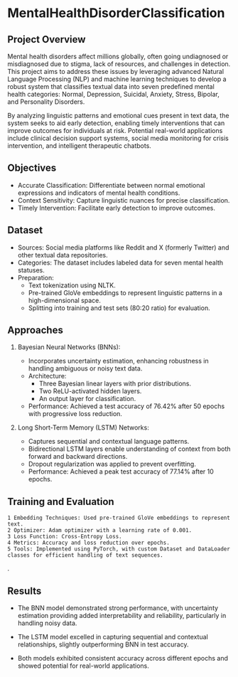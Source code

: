 # MentalHealthDisorderClassification
## Project Overview

Mental health disorders affect millions globally, often going undiagnosed or misdiagnosed due to stigma, lack of resources, and challenges in detection. This project aims to address these issues by leveraging advanced Natural Language Processing (NLP) and machine learning techniques to develop a robust system that classifies textual data into seven predefined mental health categories: Normal, Depression, Suicidal, Anxiety, Stress, Bipolar, and Personality Disorders.

By analyzing linguistic patterns and emotional cues present in text data, the system seeks to aid early detection, enabling timely interventions that can improve outcomes for individuals at risk. Potential real-world applications include clinical decision support systems, social media monitoring for crisis intervention, and intelligent therapeutic chatbots.

## Objectives

- Accurate Classification: Differentiate between normal emotional expressions and indicators of mental health conditions.
- Context Sensitivity: Capture linguistic nuances for precise classification.
- Timely Intervention: Facilitate early detection to improve outcomes.


## Dataset
* Sources: Social media platforms like Reddit and X (formerly Twitter) and other textual data repositories.
* Categories: The dataset includes labeled data for seven mental health statuses.
* Preparation:
    * Text tokenization using NLTK.
    * Pre-trained GloVe embeddings to represent linguistic patterns in a high-dimensional space.
    * Splitting into training and test sets (80:20 ratio) for evaluation.


## Approaches

1. Bayesian Neural Networks (BNNs):

    * Incorporates uncertainty estimation, enhancing robustness in handling ambiguous or noisy text data.
    * Architecture:
        * Three Bayesian linear layers with prior distributions.
        * Two ReLU-activated hidden layers.
        * An output layer for classification.
    * Performance: Achieved a test accuracy of 76.42% after 50 epochs with progressive loss reduction.


2. Long Short-Term Memory (LSTM) Networks:
    * Captures sequential and contextual language patterns.
    * Bidirectional LSTM layers enable understanding of context from both forward and backward directions.
    * Dropout regularization was applied to prevent overfitting.
    * Performance: Achieved a peak test accuracy of 77.14% after 10 epochs.

## Training and Evaluation

    1 Embedding Techniques: Used pre-trained GloVe embeddings to represent text.
    2 Optimizer: Adam optimizer with a learning rate of 0.001.
    3 Loss Function: Cross-Entropy Loss.
    4 Metrics: Accuracy and loss reduction over epochs.
    5 Tools: Implemented using PyTorch, with custom Dataset and DataLoader classes for efficient handling of text sequences.
.

## Results
* The BNN model demonstrated strong performance, with uncertainty estimation providing added interpretability and reliability, particularly in handling noisy data.

* The LSTM model excelled in capturing sequential and contextual relationships, slightly outperforming BNN in test accuracy.

* Both models exhibited consistent accuracy across different epochs and showed potential for real-world applications.

